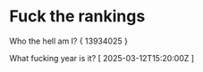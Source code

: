 # Fuck the rankings

Who the hell am I?
{ 13934025 }

What fucking year is it?
[ 2025-03-12T15:20:00Z ]
